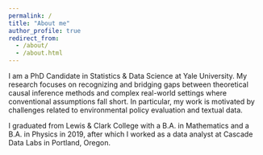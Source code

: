 ```yaml
---
permalink: /
title: "About me"
author_profile: true
redirect_from: 
  - /about/
  - /about.html
---
```


I am a PhD Candidate in Statistics & Data Science at Yale University. My research focuses on recognizing and bridging gaps between theoretical causal inference methods and complex real-world settings where conventional assumptions fall short. In particular, my work is motivated by challenges related to environmental policy evaluation and textual data. 

I graduated from Lewis & Clark College with a B.A. in Mathematics and a B.A. in Physics in 2019, after which I worked as a data analyst at Cascade Data Labs in Portland, Oregon. 
